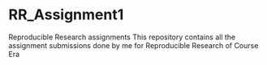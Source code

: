 # RR_Assignment1
Reproducible Research assignments
This repository contains all the assignment submissions done by me for Reproducible Research of Course Era
